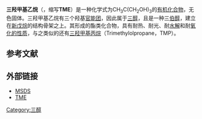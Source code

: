 **三羟甲基乙烷**（，缩写**TME**）是一种化学式为CH<sub>3</sub>C(CH<sub>2</sub>OH)<sub>3</sub>的[有机化合物](../Page/有机化合物.md "wikilink")，无色固体。三羟甲基乙烷有三个羟基[官能团](../Page/官能团.md "wikilink")，因此属于[三醇](https://zh.wikipedia.org/wiki/三醇 "wikilink")，且是一种三[伯醇](https://zh.wikipedia.org/wiki/伯醇 "wikilink")，建立在[新戊烷](../Page/新戊烷.md "wikilink")的结构骨架之上。其形成的酯类化合物，具有耐热、耐光、耐[水解](../Page/水解.md "wikilink")和耐[氧化的性质](https://zh.wikipedia.org/wiki/氧化 "wikilink")，与之类似的还有[三羟甲基丙烷](https://zh.wikipedia.org/wiki/三羟甲基丙烷 "wikilink")（Trimethylolpropane，TMP）。

## 参考文献

<references/>

## 外部链接

  - [MSDS](http://www.reptox.csst.qc.ca/Produit.asp?no_produit=111393&nom=METRIOL&incr=0)
  - [TME](http://www.geosc.com/Products/Trimet-TME?Division=Paints+%26+Coatings)

[Category:三醇](https://zh.wikipedia.org/wiki/Category:三醇 "wikilink")